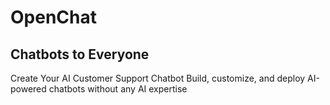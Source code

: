# OpenChat
## Chatbots to Everyone
Create Your AI Customer Support Chatbot
Build, customize, and deploy AI-powered chatbots without any AI expertise
